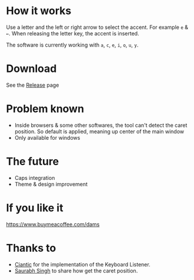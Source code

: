 # How it works
Use a letter and the left or right arrow to select the accent. For example `e` & `←`. When releasing the letter key, the accent is inserted.

The software is currently working with `a`, `c`, `e`, `i`, `o`, `u`, `y`.

# Download
See the [Release](https://github.com/leroyd/PowerAccent/releases) page

# Problem known
- Inside browsers & some other softwares, the tool can't detect the caret position. So default is applied, meaning up center of the main window
- Only available for windows

# The future
- Caps integration
- Theme & design improvement

# If you like it
https://www.buymeacoffee.com/dams

# Thanks to
- [Ciantic](https://gist.github.com/Ciantic/471698) for the implementation of the Keyboard Listener.
- [Saurabh Singh](https://www.codeproject.com/Articles/34520/Getting-Caret-Position-Inside-Any-Application) to share how get the caret position.
